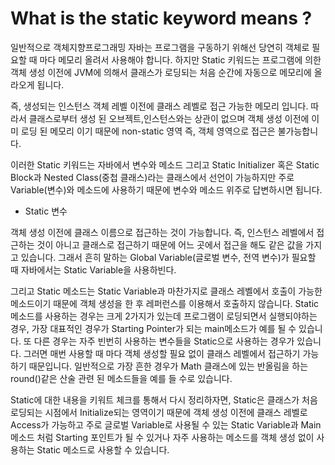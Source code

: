 # What is the static keyword means ?
 
 일반적으로 객체지향프로그래밍 자바는 프로그램을 구동하기 위해선 당연히 객체로 필요할 때 마다 메모리 올려서 사용해야 합니다. 하지만 Static 키워드는 프로그램에 의한 객체 생성 이전에 JVM에 의해서 클래스가 로딩되는 처음 순간에 자동으로 메모리에 올라오게 됩니다.
 
 즉, 생성되는 인스턴스 객체 레벨 이전에 클래스 레벨로 접근 가능한 메모리 입니다. 따라서 클래스로부터 생성 된 오브젝트,인스턴스와는 상관이 없으며 객체
 생성 이전에 이미 로딩 된 메모리 이기 때문에 non-static 영역 즉, 객체 영역으로 접근은 불가능합니다.
 
 이러한 Static 키워드는 자바에서 변수와 메소드 그리고 Static Initializer 혹은 Static Block과 Nested Class(중첩 클래스)라는 클래스에서
 선언이 가능하지만 주로 Variable(변수)와 메소드에 사용하기 때문에 변수와 메소드 위주로 답변하시면 됩니다.
 
 * Static 변수
 
 객체 생성 이전에 클래스 이름으로 접근하는 것이 가능합니다. 즉, 인스턴스 레벨에서 접근하는 것이 아니고 클래스로 접근하기 때문에 어느 곳에서 접근을 해도 같은 값을 가지고 있습니다. 그래서 흔히 말하는 Global Variable(글로벌 변수, 전역 변수)가 필요할 때 자바에서는 Static Variable을 사용하빈다.
 
 그리고 Static 메소드는 Static Variable과 마찬가지로 클래스 레벨에서 호출이 가능한 메소드이기 때문에 객체 생성을 한 후 레퍼런스를 이용해서 호출하지 않습니다. Static 메소드를 사용하는 경우는 크게 2가지가 있는데 프로그램이 로딩되면서 실행되야하는 경우, 가장 대표적인 경우가 Starting Pointer가 되는 main메소드가 예를 될 수 있습니다. 또 다른 경우는 자주 빈번히 사용하는 변수들을 Static으로 사용하는 경우가 있습니다. 그러면 매번 사용할 때 마다 객체 생성할 필요 없이 클래스 레벨에서 접근하기 가능하기 때문입니다. 일반적으로 가장 흔한 경우가 Math 클래스에 있는 반올림을 하는 round()같은 산술 관련 된 메소드들을 예를 들 수로 있습니다.
 
 Static에 대한 내용을 키워트 체크를 통해서 다시 정리하자면, Static은 클래스가 처음 로딩되는 시점에서 Initialize되는 영역이기 때문에 객체 생성 이전에 클래스 레벨로 Access가 가능하고 주로 글로벌 Variable로 사용될 수 있는 Static Variable과 Main메소드 처럼 Starting 포인트가 될 수 있거나 자주 사용하는 메소드를 객체 생성 없이 사용하는 Static 메소드로 사용할 수 있습니다.
